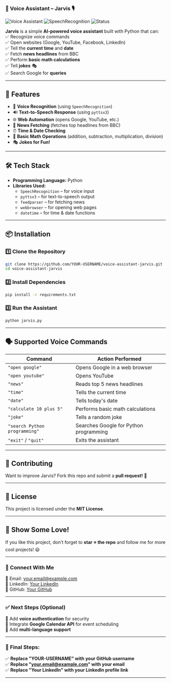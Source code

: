 ### **📢 Voice Assistant – Jarvis 🎙️**  

![Voice Assistant](https://img.shields.io/badge/Python-3.9+-blue.svg) ![SpeechRecognition](https://img.shields.io/badge/Library-SpeechRecognition-orange) ![Status](https://img.shields.io/badge/Status-Active-brightgreen)

**Jarvis** is a simple **AI-powered voice assistant** built with Python that can:  
✅ Recognize voice commands  
✅ Open websites (Google, YouTube, Facebook, LinkedIn)  
✅ Tell the **current time** and **date**  
✅ Fetch **news headlines** from BBC  
✅ Perform **basic math calculations**  
✅ Tell **jokes** 🎭  
✅ Search Google for **queries**  

---

## **🚀 Features**
- 🎤 **Voice Recognition** (using `SpeechRecognition`)  
- 🔊 **Text-to-Speech Response** (using `pyttsx3`)  
- 🌐 **Web Automation** (opens Google, YouTube, etc.)  
- 📰 **News Fetching** (fetches top headlines from BBC)  
- ⏰ **Time & Date Checking**  
- 🧮 **Basic Math Operations** (addition, subtraction, multiplication, division)  
- 🎭 **Jokes for Fun!**  

---

## **🛠️ Tech Stack**
- **Programming Language:** Python  
- **Libraries Used:**
  - `SpeechRecognition` – for voice input  
  - `pyttsx3` – for text-to-speech output  
  - `feedparser` – for fetching news  
  - `webbrowser` – for opening web pages  
  - `datetime` – for time & date functions  

---

## **📦 Installation**
### **1️⃣ Clone the Repository**
```bash
git clone https://github.com/YOUR-USERNAME/voice-assistant-jarvis.git
cd voice-assistant-jarvis
```

### **2️⃣ Install Dependencies**
```bash
pip install -r requirements.txt
```

### **3️⃣ Run the Assistant**
```bash
python jarvis.py
```

---

## **🗣️ Supported Voice Commands**
| **Command** | **Action Performed** |
|------------|--------------------|
| `"open google"` | Opens Google in a web browser |
| `"open youtube"` | Opens YouTube |
| `"news"` | Reads top 5 news headlines |
| `"time"` | Tells the current time |
| `"date"` | Tells today's date |
| `"calculate 10 plus 5"` | Performs basic math calculations |
| `"joke"` | Tells a random joke |
| `"search Python programming"` | Searches Google for Python programming |
| `"exit"` / `"quit"` | Exits the assistant |

---

## **🤝 Contributing**
Want to improve Jarvis? Fork this repo and submit a **pull request!** 🚀  

---

## **📜 License**
This project is licensed under the **MIT License**.  

---

## **🌟 Show Some Love!**
If you like this project, don’t forget to **star ⭐ the repo** and follow me for more cool projects! 😃  

---

### **🔗 Connect With Me**
📧 Email: [your.email@example.com](mailto:your.email@example.com)  
🔗 LinkedIn: [Your LinkedIn](https://linkedin.com/in/your-profile)  
🐍 GitHub: [Your GitHub](https://github.com/YOUR-USERNAME)  

---

### **✅ Next Steps (Optional)**
📌 Add **voice authentication** for security  
📌 Integrate **Google Calendar API** for event scheduling  
📌 Add **multi-language support**  

---

### 🎯 **Final Steps:**
✅ **Replace "YOUR-USERNAME" with your GitHub username**  
✅ **Replace "your.email@example.com" with your email**  
✅ **Replace "Your LinkedIn" with your LinkedIn profile link**  

---

